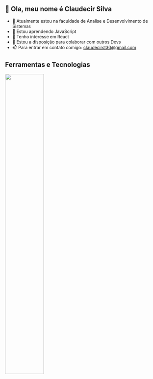 ## 👋 Ola, meu nome é Claudecir Silva

- 🔭 Atualmente estou na faculdade de Analise e Desenvolvimento de Sistemas
- 🌱 Estou aprendendo JavaScript 
- 👀 Tenho interesse em React
- 👯 Estou a disposição para colaborar com outros Devs  
- 📫 Para entrar em contato comigo: claudecirst30@gmail.com 

<!---
Claus30/Claus30 is a ✨ special ✨ repository because its `README.md` (this file) appears on your GitHub profile.
You can click the Preview link to take a look at your changes.
--->
## Ferramentas e Tecnologias 

<img height="50%" width="50%" src="https://cdn.jsdelivr.net/gh/devicons/devicon/icons/html5/html5-original-wordmark.svg" />

